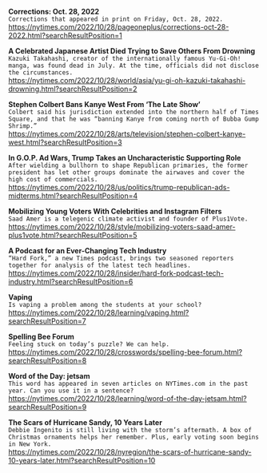 **Corrections: Oct. 28, 2022**\
`Corrections that appeared in print on Friday, Oct. 28, 2022.`\
https://nytimes.com/2022/10/28/pageoneplus/corrections-oct-28-2022.html?searchResultPosition=1

**A Celebrated Japanese Artist Died Trying to Save Others From Drowning**\
`Kazuki Takahashi, creator of the internationally famous Yu-Gi-Oh! manga, was found dead in July. At the time, officials did not disclose the circumstances.`\
https://nytimes.com/2022/10/28/world/asia/yu-gi-oh-kazuki-takahashi-drowning.html?searchResultPosition=2

**Stephen Colbert Bans Kanye West From ‘The Late Show’**\
`Colbert said his jurisdiction extended into the northern half of Times Square, and that he was “banning Kanye from coming north of Bubba Gump Shrimp.”`\
https://nytimes.com/2022/10/28/arts/television/stephen-colbert-kanye-west.html?searchResultPosition=3

**In G.O.P. Ad Wars, Trump Takes an Uncharacteristic Supporting Role**\
`After wielding a bullhorn to shape Republican primaries, the former president has let other groups dominate the airwaves and cover the high cost of commercials.`\
https://nytimes.com/2022/10/28/us/politics/trump-republican-ads-midterms.html?searchResultPosition=4

**Mobilizing Young Voters With Celebrities and Instagram Filters**\
`Saad Amer is a telegenic climate activist and founder of Plus1Vote.`\
https://nytimes.com/2022/10/28/style/mobilizing-voters-saad-amer-plus1vote.html?searchResultPosition=5

**A Podcast for an Ever-Changing Tech Industry**\
`“Hard Fork,” a new Times podcast, brings two seasoned reporters together for analysis of the latest tech headlines.`\
https://nytimes.com/2022/10/28/insider/hard-fork-podcast-tech-industry.html?searchResultPosition=6

**Vaping**\
`Is vaping a problem among the students at your school?`\
https://nytimes.com/2022/10/28/learning/vaping.html?searchResultPosition=7

**Spelling Bee Forum**\
`Feeling stuck on today’s puzzle? We can help.`\
https://nytimes.com/2022/10/28/crosswords/spelling-bee-forum.html?searchResultPosition=8

**Word of the Day: jetsam**\
`This word has appeared in seven articles on NYTimes.com in the past year. Can you use it in a sentence?`\
https://nytimes.com/2022/10/28/learning/word-of-the-day-jetsam.html?searchResultPosition=9

**The Scars of Hurricane Sandy, 10 Years Later**\
`Debbie Ingenito is still living with the storm’s aftermath. A box of Christmas ornaments helps her remember. Plus, early voting soon begins in New York.`\
https://nytimes.com/2022/10/28/nyregion/the-scars-of-hurricane-sandy-10-years-later.html?searchResultPosition=10

